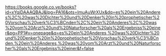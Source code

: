 https://books.google.co.ve/books?id=xYqjDAAAQBAJ&lpg=PA16&ots=lmuAuWrXUx&dq=es%20ein%20Anderes%2C%20was%20Dichter%20und%20Denker%20in%20prophetischer%20Vorschau%20verk%C3%BCnden%2C%20ein%20Anderes%2C%20was%20vom%20Arzt%20und%20Naturforscher%20als%20Ergebniss%20einer&pg=PP1#v=onepage&q=es%20ein%20Anderes,%20was%20Dichter%20und%20Denker%20in%20prophetischer%20Vorschau%20verk%C3%BCnden,%20ein%20Anderes,%20was%20vom%20Arzt%20und%20Naturforscher%20als%20Ergebniss%20einer&f=false
